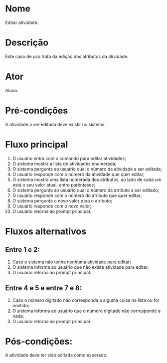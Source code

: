 # Nome

Editar atividade.

# Descrição

Este caso de uso trata da edição dos atributos da atividade.

# Ator

Aluno.

# Pré-condições

A atividade a ser editada deve existir no sistema.

# Fluxo principal

1. O usuário entra com o comando para editar atividades;
2. O sistema mostra a lista de atividades enumerada;
3. O sistema pergunta ao usuário qual o número da atividade a ser editada;
4. O usuário responde com o número da atividade que quer editar;
5. O sistema mostra uma lista numerada dos atributos, ao lado de cada um está o seu valor atual, entre parênteses;
6. O sistema pergunta ao usuário qual o número da atributo a ser editado;
7. O usuário responde com o número do atributo que quer editar;
8. O sistema pergunta o novo valor para o atributo;
9. O usuário responde com o novo valor;
10. O usuário retorna ao prompt principal.

# Fluxos alternativos

## Entre 1 e 2:

1. Caso o sistema não tenha nenhuma atividade para editar;
2. O sistema informa ao usuário que não existe atividade para editar;
3. O usuário retorna ao prompt principal.

## Entre 4 e 5 e entre 7 e 8:

1. Caso o número digitado não corresponda a alguma coisa na lista ou for omitido;
2. O sistema informa ao usuário que o número digitado não corresponde a nada;
3. O usuário retorna ao prompt principal.

# Pós-condições:

A atividade deve ter sido editada como esperado.

